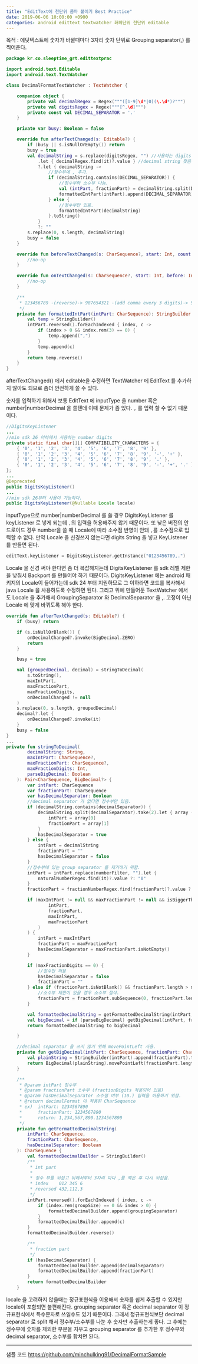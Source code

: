 ```yaml
---
title: "EditText에 천단위 콤마 붙이기 Best Practice"
date: 2019-06-06 10:00:00 +0900
categories: android edittext textwatcher 화폐단위 천단위 editable
---
```


목적 : 에딧텍스트에 숫자가 바뀔때마다 3자리 숫자 단위로 Grouping separator(,) 를 찍어준다.

```kotlin
package kr.co.sleeptime_grt.edittextprac

import android.text.Editable
import android.text.TextWatcher

class DecimalFormatTextWatcher : TextWatcher {

    companion object {
        private val decimalRegex = Regex("""([1-9]\d*|0)(\.\d*)?""")
        private val digitsRegex = Regex("""[^.\d]""")
        private const val DECIMAL_SEPARATOR = '.'
    }

    private var busy: Boolean = false

    override fun afterTextChanged(s: Editable?) {
        if (busy || s.isNullOrEmpty()) return
        busy = true
        val decimalString = s.replace(digitsRegex, "") //사용하는 digits 필터링.
            .let { decimalRegex.find(it)?.value } //decimal string 찾음.
            ?.let { decimalString ->
                //정수부에 , 추가.
                if (decimalString.contains(DECIMAL_SEPARATOR)) {
                    //정수부와 소수부 나눔.
                    val (intPart, fractionPart) = decimalString.split(DECIMAL_SEPARATOR)
                    formattedIntPart(intPart).append(DECIMAL_SEPARATOR).append(fractionPart)
                } else {
                    //정수부만 있음.
                    formattedIntPart(decimalString)
                }.toString()
            }
            ?: ""
        s.replace(0, s.length, decimalString)
        busy = false
    }

    override fun beforeTextChanged(s: CharSequence?, start: Int, count: Int, after: Int) {
        //no-op
    }

    override fun onTextChanged(s: CharSequence?, start: Int, before: Int, count: Int) {
        //no-op
    }

    /**
     * 123456789 -(reverse)-> 987654321 -(add comma every 3 digits)-> 987,654,321 -(reverse)-> 123,456,789
     */
    private fun formattedIntPart(intPart: CharSequence): StringBuilder {
        val temp = StringBuilder()
        intPart.reversed().forEachIndexed { index, c ->
            if (index > 0 && index.rem(3) == 0) {
                temp.append(",")
            }
            temp.append(c)
        }
        return temp.reverse()
    }
}
```

afterTextChanged() 에서 editable을 수정하면 TextWatcher 에 EditText 를 추가하지 않아도 되므로 좀더 안전하게 쓸 수 있다.

  숫자를 입력하기 위해서 보통 EditText 에 inputType 을 number 혹은 number|numberDecimal 을 쓸텐데 이때 문제가 좀 있다. ```,``` 를 입력 할 수 없기 때문이다.

```java
//DigitsKeyListener
...
//min sdk 26 이하에서 사용하는 number digits 
private static final char[][] COMPATIBILITY_CHARACTERS = {
    { '0', '1', '2', '3', '4', '5', '6', '7', '8', '9' },
    { '0', '1', '2', '3', '4', '5', '6', '7', '8', '9', '-', '+' },
    { '0', '1', '2', '3', '4', '5', '6', '7', '8', '9', '.' },
    { '0', '1', '2', '3', '4', '5', '6', '7', '8', '9', '-', '+', '.' },
};
...
@Deprecated
public DigitsKeyListener()
...
//min sdk 26부터 사용이 가능하다.
public DigitsKeyListener(@Nullable Locale locale) 
```

  inputType으로 number|numberDecimal 를 쓸 경우 DigitsKeyListener 를 keyListener 로 넣게 되는데 ```,```의 입력을 허용해주지 않기 때문이다. 또 낮은 버전의 안드로이드 경우 number을 쓸 때 Locale에 따라 소수점 반영이 안돼 ```,```를 소수점으로 입력할 수 없다. 만약 Locale 을 신경쓰지 않는다면 digits String 을 넣고 KeyListener 를 만들면 된다.

```kotlin
editText.keyListener = DigitsKeyListener.getInstance("0123456789,.")
```

  Locale 을 신경 써야 한다면 좀 더 복잡해지는데 DigitsKeyListener 를 sdk 레벨 제한을 낮춰서 Backport 를 만들어야 하기 때문이다. DigitsKeyListener 에는 android 패키지의 Locale이 들어가는데 sdk 24 부터 지원하므로 그 이하라면 코드를 복사해서 java Locale 을 사용하도록 수정하면 된다. 그리고 위에 만들어둔 TextWatcher 에서도 Locale 을 추가해서 GroupingSeparator 와 DecimalSeparator 을 ,. 고정이 아닌 Locale 에 맞게 바뀌도록 해야 한다.

```kotlin
override fun afterTextChanged(s: Editable?) {
    if (busy) return

    if (s.isNullOrBlank()) {
        onDecimalChanged?.invoke(BigDecimal.ZERO)
        return
    }

    busy = true

    val (groupedDecimal, decimal) = stringToDecimal(
        s.toString(),
        maxIntPart,
        maxFractionPart,
        maxFractionDigits,
        onDecimalChanged != null
    )
    s.replace(0, s.length, groupedDecimal)
    decimal?.let {
        onDecimalChanged?.invoke(it)
    }
    busy = false
}
...
private fun stringToDecimal(
        decimalString: String,
        maxIntPart: CharSequence?,
        maxFractionPart: CharSequence?,
        maxFractionDigits: Int,
        parseBigDecimal: Boolean
    ): Pair<CharSequence, BigDecimal?> {
        var intPart: CharSequence
        var fractionPart: CharSequence
        var hasDecimalSeparator: Boolean
    	//decimal separator 가 없다면 정수부만 있음.
        if (decimalString.contains(decimalSeparator)) {
            decimalString.split(decimalSeparator).take(2).let { array ->
                intPart = array[0]
                fractionPart = array[1]
            }
            hasDecimalSeparator = true
        } else {
            intPart = decimalString
            fractionPart = ""
            hasDecimalSeparator = false
        }
        //정수부에 있는 group separator 를 제거하기 위함.
        intPart = intPart.replace(numberFilter, "").let {
            naturalNumberRegex.find(it)?.value ?: "0"
        }
        fractionPart = fractionNumberRegex.find(fractionPart)?.value ?: ""

        if (maxIntPart != null && maxFractionPart != null && isBiggerThenMax(
                intPart,
                fractionPart,
                maxIntPart,
                maxFractionPart
            )
        ) {
            intPart = maxIntPart
            fractionPart = maxFractionPart
            hasDecimalSeparator = maxFractionPart.isNotEmpty()
        }

        if (maxFractionDigits == 0) {
            //정수만 허용
            hasDecimalSeparator = false
            fractionPart = ""
        } else if (fractionPart.isNotBlank() && fractionPart.length > maxFractionDigits) {
            //소수부 제한이 있을 경우 소수부 절삭.
            fractionPart = fractionPart.subSequence(0, fractionPart.length)
        }

        val formattedDecimalString = getFormattedDecimalString(intPart, fractionPart, hasDecimalSeparator)
        val bigDecimal = if (parseBigDecimal) getBigDecimal(intPart, fractionPart) else null
        return formattedDecimalString to bigDecimal

    }

	//decimal separator 을 쓰지 않기 위해 movePointLeft 사용.
    private fun getBigDecimal(intPart: CharSequence, fractionPart: CharSequence): BigDecimal {
        val plainString = StringBuilder(intPart).append(fractionPart).toString()
        return BigDecimal(plainString).movePointLeft(fractionPart.length)
    }

    /**
     * @param intPart 정수부
     * @param fractionPart 소수부 (fractionDigits 적용되어 있음)
     * @param hasDecimalSeparator 소수점 여부 (10.) 입력을 허용하기 위함.
     * @return decimalFormat 이 적용된 CharSequence
     * ex)  intPart: 1234567890
     *      fractionPart: 1234567890
     *      return: 1,234,567,890.1234567890
     */
    private fun getFormattedDecimalString(
        intPart: CharSequence,
        fractionPart: CharSequence,
        hasDecimalSeparator: Boolean
    ): CharSequence {
        val formattedDecimalBuilder = StringBuilder()
        /**
         * int part
         *
         * 정수 부를 뒤집고 뒤에서부터 3자리 마다 ,를 찍은 후 다시 뒤집음.
         * index    012 345 6
         * reversed 432,112,3
         */
        intPart.reversed().forEachIndexed { index, c ->
            if (index.rem(groupSize) == 0 && index > 0) {
                formattedDecimalBuilder.append(groupingSeparator)
            }
            formattedDecimalBuilder.append(c)
        }
        formattedDecimalBuilder.reverse()

        /**
         * fraction part
         */
        if (hasDecimalSeparator) {
            formattedDecimalBuilder.append(decimalSeparator)
            formattedDecimalBuilder.append(fractionPart)
        }
        return formattedDecimalBuilder
    }

```

  locale 을 고려하지 않을때는 정규표현식을 이용해서 숫자를 쉽게 추출할 수 있지만 locale이 포함되면 불편해진다. grouping separator 혹은 decimal separator 이 정규표현식에서 특수문자로 쓰일수도 있기 때문이다. 그래서 정규표현식보단 decimal separator 로 split 해서 정수부/소수부를 나눈 후 숫자만 추출하는게 좋다.  그 후에는 정수부에 숫자를 제외한 부분을 지우고 grouping separator 를 추가한 후 정수부와 decimal separator, 소수부를 합치면 된다.

---

샘플 코드 <https://github.com/minchulking91/DecimalFormatSample>

